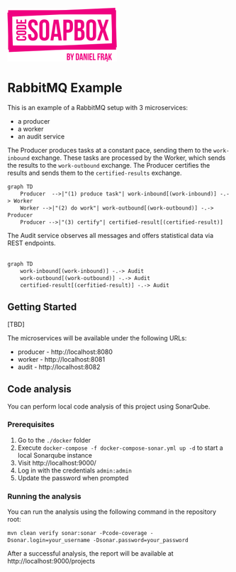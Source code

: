 [![Code Soapbox Logo](readme-images/codesoapbox_logo.svg)](https://codesoapbox.dev/)

# RabbitMQ Example

This is an example of a RabbitMQ setup with 3 microservices:

- a producer
- a worker
- an audit service

The Producer produces tasks at a constant pace, sending them to the `work-inbound` exchange.
These tasks are processed by the Worker, which sends the results to the `work-outbound` exchange.
The Producer certifies the results and sends them to the `certified-results` exchange.
```mermaid
graph TD
    Producer  -->|"(1) produce task"| work-inbound[(work-inbound)] -.-> Worker
    Worker -->|"(2) do work"| work-outbound[(work-outbound)] -.-> Producer
    Producer -->|"(3) certify"| certified-result[(certified-result)]
```

The Audit service observes all messages and offers statistical data via REST endpoints.

```mermaid

graph TD
    work-inbound[(work-inbound)] -.-> Audit
    work-outbound[(work-outbound)] -.-> Audit
    certified-result[(cerfitied-result)] -.-> Audit
```

## Getting Started

[TBD]

The microservices will be available under the following URLs:
- producer - http://localhost:8080
- worker - http://localhost:8081
- audit - http://localhost:8082

## Code analysis

You can perform local code analysis of this project using SonarQube.

### Prerequisites

1. Go to the `./docker` folder
2. Execute `docker-compose -f docker-compose-sonar.yml up -d` to start a local Sonarqube instance
3. Visit http://localhost:9000/
4. Log in with the credentials `admin:admin`
5. Update the password when prompted

### Running the analysis

You can run the analysis using the following command in the repository root:

```shell
mvn clean verify sonar:sonar -Pcode-coverage -Dsonar.login=your_username -Dsonar.password=your_password
```

After a successful analysis, the report will be available at http://localhost:9000/projects
